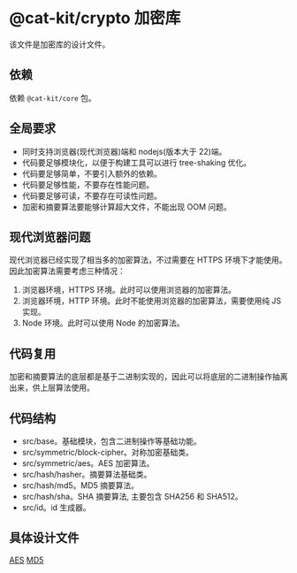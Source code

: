 # @cat-kit/crypto 加密库

该文件是加密库的设计文件。

## 依赖

依赖 `@cat-kit/core` 包。

## 全局要求

- 同时支持浏览器(现代浏览器)端和 nodejs(版本大于 22)端。
- 代码要足够模块化，以便于构建工具可以进行 tree-shaking 优化。
- 代码要足够简单，不要引入额外的依赖。
- 代码要足够性能，不要存在性能问题。
- 代码要足够可读，不要存在可读性问题。
- 加密和摘要算法要能够计算超大文件，不能出现 OOM 问题。

## 现代浏览器问题

现代浏览器已经实现了相当多的加密算法，不过需要在 HTTPS 环境下才能使用。因此加密算法需要考虑三种情况：

1. 浏览器环境，HTTPS 环境。此时可以使用浏览器的加密算法。
2. 浏览器环境，HTTP 环境。此时不能使用浏览器的加密算法，需要使用纯 JS 实现。
3. Node 环境。此时可以使用 Node 的加密算法。

## 代码复用

加密和摘要算法的底层都是基于二进制实现的，因此可以将底层的二进制操作抽离出来，供上层算法使用。

## 代码结构

- src/base。基础模块，包含二进制操作等基础功能。
- src/symmetric/block-cipher。对称加密基础类。
- src/symmetric/aes。AES 加密算法。
- src/hash/hasher。摘要算法基础类。
- src/hash/md5。MD5 摘要算法。
- src/hash/sha。SHA 摘要算法, 主要包含 SHA256 和 SHA512。
- src/id。id 生成器。

## 具体设计文件

[AES](./aes.design.md)
[MD5](./md5.design.md)
